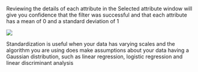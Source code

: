 
Reviewing the details of each attribute in the Selected attribute window will give you
confidence that the filter was successful and that each attribute has a mean of 0 and a standard
deviation of 1

![](https://github.com/fenago/katacoda-scenarios/raw/master/machine-learning-mastery-weka/machine-learning-mastery-weka-chapter-10/steps/images/44.png)

Standardization is useful when your data has varying scales and the algorithm you are
using does make assumptions about your data having a Gaussian distribution, such as linear
regression, logistic regression and linear discriminant analysis

